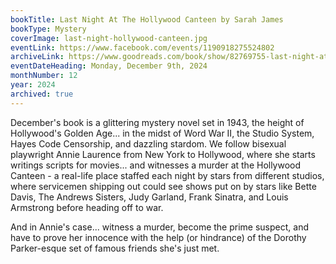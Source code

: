 ```yaml
---
bookTitle: Last Night At The Hollywood Canteen by Sarah James
bookType: Mystery
coverImage: last-night-hollywood-canteen.jpg
eventLink: https://www.facebook.com/events/1190918275524802
archiveLink: https://www.goodreads.com/book/show/82769755-last-night-at-the-hollywood-canteen
eventDateHeading: Monday, December 9th, 2024
monthNumber: 12
year: 2024
archived: true
---
```


December's book is a glittering mystery novel set in 1943, the height of Hollywood's Golden Age... in the midst of Word War II, the Studio System, Hayes Code Censorship, and dazzling stardom. We follow bisexual playwright Annie Laurence from New York to Hollywood, where she starts writings scripts for movies... and witnesses a murder at the Hollywood Canteen - a real-life place staffed each night by stars from different studios, where servicemen shipping out could see shows put on by stars like Bette Davis, The Andrews Sisters, Judy Garland, Frank Sinatra, and Louis Armstrong before heading off to war.

And in Annie's case... witness a murder, become the prime suspect, and have to prove her innocence with the help (or hindrance) of the Dorothy Parker-esque set of famous friends she's just met.